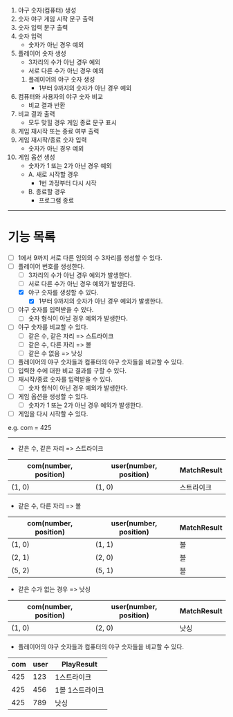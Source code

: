 1. 야구 숫자(컴퓨터) 생성
2. 숫자 야구 게임 시작 문구 출력
3. 숫자 입력 문구 출력
4. 숫자 입력
    - 숫자가 아닌 경우 예외
5. 플레이어 숫자 생성
    - 3자리의 수가 아닌 경우 예외
    - 서로 다른 수가 아닌 경우 예외
   1. 플레이어의 야구 숫자 생성
      - 1부터 9까지의 숫자가 아닌 경우 예외
6. 컴퓨터와 사용자의 야구 숫자 비교
    - 비교 결과 반환
7. 비교 결과 출력
    - 모두 맞힐 경우 게임 종료 문구 표시
8. 게임 재시작 또는 종료 여부 출력
9. 게임 재시작/종료 숫자 입력
    - 숫자가 아닌 경우 예외
10. 게임 옵션 생성
    - 숫자가 1 또는 2가 아닌 경우 예외
    - A. 새로 시작할 경우
        - 1번 과정부터 다시 시작
    - B. 종료할 경우
        - 프로그램 종료

---

# 기능 목록

- [ ] 1에서 9까지 서로 다른 임의의 수 3자리를 생성할 수 있다.
- [ ] 플레이어 번호를 생성한다.
    - [ ] 3자리의 수가 아닌 경우 예외가 발생한다.
    - [ ] 서로 다른 수가 아닌 경우 예외가 발생한다.
    - [X] 야구 숫자를 생성할 수 있다.
        - [X] 1부터 9까지의 숫자가 아닌 경우 예외가 발생한다.
- [ ] 야구 숫자를 입력받을 수 있다.
    - [ ] 숫자 형식이 아닐 경우 예외가 발생한다.
- [ ] 야구 숫자를 비교할 수 있다.
    - [ ] 같은 수, 같은 자리 => 스트라이크
    - [ ] 같은 수, 다른 자리 => 볼
    - [ ] 같은 수 없음 => 낫싱
- [ ] 플레이어의 야구 숫자들과 컴퓨터의 야구 숫자들을 비교할 수 있다.
- [ ] 입력한 수에 대한 비교 결과를 구할 수 있다.
- [ ] 재시작/종료 숫자를 입력받을 수 있다.
    - [ ] 숫자 형식이 아닌 경우 예외가 발생한다.
- [ ] 게임 옵션을 생성할 수 있다.
    - [ ] 숫자가 1 또는 2가 아닌 경우 예외가 발생한다.
- [ ] 게임을 다시 시작할 수 있다.

e.g. com = 425

---

- 같은 수, 같은 자리 => 스트라이크

| com(number, position) | user(number, position) | MatchResult |
|-----------------------| ---- | ----------- |
| (1, 0)                | (1, 0) | 스트라이크 |

- 같은 수, 다른 자리 => 볼

| com(number, position) | user(number, position) | MatchResult |
|-----------------------|------------------------|-------------|
| (1, 0)                | (1, 1)                 | 볼           |
| (2, 1)                | (2, 0)                 | 볼           |
| (5, 2)                | (5, 1)                 | 볼           |

- 같은 수가 없는 경우 => 낫싱

| com(number, position) | user(number, position) | MatchResult |
|-----------------------|------------------------|-------------|
| (1, 0)                | (2, 0)                 | 낫싱          |

- 플레이어의 야구 숫자들과 컴퓨터의 야구 숫자들을 비교할 수 있다.

| com | user | PlayResult |
|-----|------|------------|
| 425 | 123  | 1스트라이크     |
| 425 | 456  | 1볼 1스트라이크  |
| 425 | 789  | 낫싱         |
